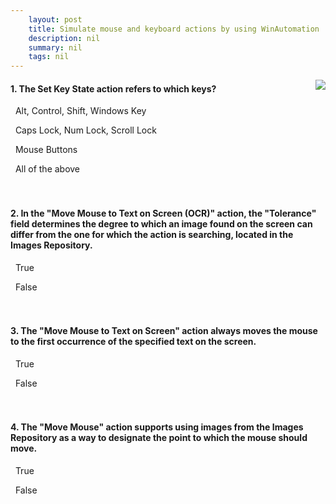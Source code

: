 ```yaml
---
    layout: post
    title: Simulate mouse and keyboard actions by using WinAutomation  
    description: nil
    summary: nil
    tags: nil
---
```



 <a target="_blank" href="https://docs.microsoft.com/en-us/learn/modules/mouse-keyboard/4-check-your-knowledge/"><i class="fas fa-external-link-alt"></i> </a>
 <img align="right" src="https://docs.microsoft.com/en-us/learn/achievements/mouse-keyboard.svg">
####  1. The Set Key State action refers to which keys?


<i class='far fa-square'></i> &nbsp;&nbsp;Alt, Control, Shift, Windows Key

<i class='fas fa-check-square' style='color: Dodgerblue;'></i> &nbsp;&nbsp;Caps Lock, Num Lock, Scroll Lock

<i class='far fa-square'></i> &nbsp;&nbsp;Mouse Buttons

<i class='far fa-square'></i> &nbsp;&nbsp;All of the above
<br />
<br />
<br />

####  2. In the "Move Mouse to Text on Screen (OCR)" action, the "Tolerance" field determines the degree to which an image found on the screen can differ from the one for which the action is searching, located in the Images Repository.


<i class='fas fa-check-square' style='color: Dodgerblue;'></i> &nbsp;&nbsp;True

<i class='far fa-square'></i> &nbsp;&nbsp;False
<br />
<br />
<br />

####  3. The "Move Mouse to Text on Screen" action always moves the mouse to the first occurrence of the specified text on the screen.


<i class='far fa-square'></i> &nbsp;&nbsp;True

<i class='fas fa-check-square' style='color: Dodgerblue;'></i> &nbsp;&nbsp;False
<br />
<br />
<br />

####  4. The "Move Mouse" action supports using images from the Images Repository as a way to designate the point to which the mouse should move.


<i class='far fa-square'></i> &nbsp;&nbsp;True

<i class='fas fa-check-square' style='color: Dodgerblue;'></i> &nbsp;&nbsp;False
<br />
<br />
<br />
